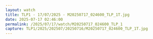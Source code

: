 ```yaml
---
layout: watch
title: TLP1 - 17/07/2025 - M20250717_024600_TLP_1T.jpg
date: 2025-07-17 02:46:00
permalink: /2025/07/17/watch/M20250717_024600_TLP_1
capture: TLP1/2025/202507/20250716/M20250717_024600_TLP_1T.jpg
---
```

